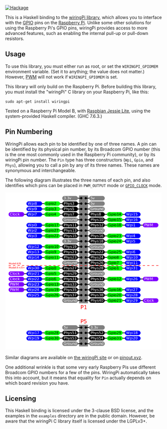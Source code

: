 [![Hackage](https://img.shields.io/hackage/v/wiringPi.svg)](https://hackage.haskell.org/package/wiringPi)

This is a Haskell binding to the [wiringPi library][1], which allows
you to interface with the [GPIO][4] pins on the [Raspberry Pi][2].
Unlike some other solutions for using the Raspberry Pi's GPIO pins,
wiringPi provides access to more advanced features, such as enabling
the internal pull-up or pull-down resistors.

## Usage

To use this library, you must either run as root, or set the
`WIRINGPI_GPIOMEM` environment variable.  (Set it to anything; the
value does not matter.)  However, [PWM][7] will not work if
`WIRINGPI_GPIOMEM` is set.

This library will only build on the Raspberry Pi.  Before building
this library, you must install the "wiringPi" C library on your
Raspberry Pi, like this:

    sudo apt-get install wiringpi

Tested on a Raspberry Pi Model B, with [Raspbian Jessie Lite][3],
using the system-provided Haskell compiler.  (GHC 7.6.3.)

## Pin Numbering

WiringPi allows each pin to be identified by one of three names.  A
pin can be identified by its physical pin number, by its Broadcom GPIO
number (this is the one most commonly used in the Raspberry Pi
community), or by its wiringPi pin number.  The `Pin` type has three
constructors (`Wpi`, `Gpio`, and `Phys`), allowing you to call a pin
by any of its three names.  These names are synonymous and
interchangeable.

The following diagram illustrates the three names of each pin, and
also identifies which pins can be placed in `PWM_OUTPUT` mode or
[`GPIO_CLOCK`][8] mode.

![Pinout](pin-diagram.png)

Similar diagrams are available on [the wiringPi site][5] or on
[pinout.xyz][6].

One additional wrinkle is that some very early Raspberry Pis use
different Broadcom GPIO numbers for a few of the pins.  WiringPi
automatically takes this into account, but it means that equality for
`Pin` actually depends on which board revision you have.

## Licensing

This Haskell binding is licensed under the 3-clause BSD license, and
the examples in the `examples` directory are in the public domain.
However, be aware that the wiringPi C library itself is licensed under
the LGPLv3+.

[1]: http://wiringpi.com/
[2]: https://www.raspberrypi.org/
[3]: https://www.raspberrypi.org/downloads/raspbian/
[4]: https://en.wikipedia.org/wiki/General-purpose_input/output
[5]: http://wiringpi.com/pins/
[6]: https://pinout.xyz/pinout/wiringpi
[7]: https://en.wikipedia.org/wiki/Pulse-width_modulation
[8]: https://pinout.xyz/pinout/gpclk
